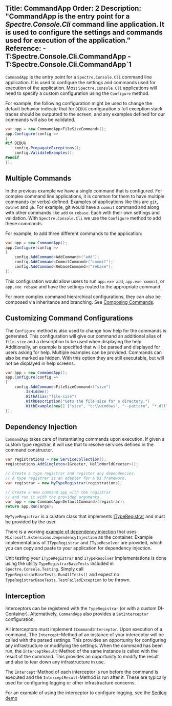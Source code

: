 Title: CommandApp
Order: 2
Description: "**CommandApp** is the entry point for a *Spectre.Console.Cli* command line application. It is used to configure the settings and commands used for execution of the application."
Reference:
    - T:Spectre.Console.Cli.CommandApp
    - T:Spectre.Console.Cli.CommandApp`1
---

`CommandApp` is the entry point for a `Spectre.Console.Cli` command line application. It is used to configure the settings and commands used for execution of the application. Most `Spectre.Console.Cli` applications will need to specify a custom configuration using the `Configure` method.

For example, the following configuration might be used to change the default behavior indicate that for `DEBUG` configuration's full exception stack traces should be outputted to the screen, and any examples defined for our commands will also be validated.

```csharp
var app = new CommandApp<FileSizeCommand>();
app.Configure(config =>
{
#if DEBUG
    config.PropagateExceptions();
    config.ValidateExamples();
#endif
});
```

## Multiple Commands

In the previous example we have a single command that is configured. For complex command line applications, it is common for them to have multiple commands (or verbs) defined. Examples of applications like this are `git`, `dotnet` and `gh`. For example, git would have a `commit` command and along with other commands like `add` or `rebase`. Each with their own settings and validation. With `Spectre.Console.Cli` we use the `Configure` method to add these commands.

For example, to add three different commands to the application:

```csharp
var app = new CommandApp();
app.Configure(config =>
{
    config.AddCommand<AddCommand>("add");
    config.AddCommand<CommitCommand>("commit");
    config.AddCommand<RebaseCommand>("rebase");
});
```

This configuration would allow users to run `app.exe add`, `app.exe commit`, or `app.exe rebase` and have the settings routed to the appropriate command.

For more complex command hierarchical configurations, they can also be composed via inheritance and branching. See [Composing Commands](./composing).

## Customizing Command Configurations

The `Configure` method is also used to change how help for the commands is generated. This configuration will give our command an additional alias of `file-size` and a description to be used when displaying the help. Additionally, an example is specified that will be parsed and displayed for users asking for help. Multiple examples can be provided. Commands can also be marked as hidden. With this option they are still executable, but will not be displayed in help screens.

``` csharp
var app = new CommandApp();
app.Configure(config =>
{
    config.AddCommand<FileSizeCommand>("size")
        .IsHidden()
        .WithAlias("file-size")
        .WithDescription("Gets the file size for a directory.")
        .WithExample(new[] {"size", "c:\\windows", "--pattern", "*.dll"});
});
```

## Dependency Injection

`CommandApp` takes care of instantiating commands upon execution. If given a custom type registrar, it will use that to resolve services defined in the command constructor.

```csharp
var registrations = new ServiceCollection();
registrations.AddSingleton<IGreeter, HelloWorldGreeter>();

// Create a type registrar and register any dependencies.
// A type registrar is an adapter for a DI framework.
var registrar = new MyTypeRegistrar(registrations);

// Create a new command app with the registrar
// and run it with the provided arguments.
var app = new CommandApp<DefaultCommand>(registrar);
return app.Run(args);
```

<?# Alert ?>
  `MyTypeRegistrar` is a custom class that implements [ITypeRegistrar](xref:T:Spectre.Console.Cli.ITypeRegistrar) and must be provided by the user.
<?#/ Alert ?>

There is a working [example of dependency injection](https://github.com/spectreconsole/examples/tree/main/examples/Cli/Injection) that uses `Microsoft.Extensions.DependencyInjection` as the container. Example implementations of `ITypeRegistrar` and `ITypeResolver` are provided, which you can copy and paste to your application for dependency injection.

Unit testing your `ITypeRegistrar` and `ITypeResolver` implementations is done using the utility `TypeRegistrarBaseTests` included in `Spectre.Console.Testing`. Simply call `TypeRegistrarBaseTests.RunAllTests()` and expect no `TypeRegistrarBaseTests.TestFailedException` to be thrown.

## Interception
Interceptors can be registered with the `TypeRegistrar` (or with a custom DI-Container). Alternatively, `CommandApp` also provides a `SetInterceptor` configuration.

All interceptors must implement `ICommandInterceptor`. Upon execution of a command, The `Intercept`-Method of an instance of your interceptor will be called with the parsed settings. This provides an opportunity for configuring any infrastructure or modifying the settings.
When the command has been run, the `InterceptResult`-Method of the same instance is called with the result of the command.
This provides an opportunity to modify the result and also to tear down any infrastructure in use.

The `Intercept`-Method of each interceptor is run before the command is executed and the `InterceptResult`-Method is run after it. These are typically used for configuring logging or other infrastructure concerns.

For an example of using the interceptor to configure logging, see the [Serilog demo](https://github.com/spectreconsole/examples/tree/main/examples/Cli/Logging)
